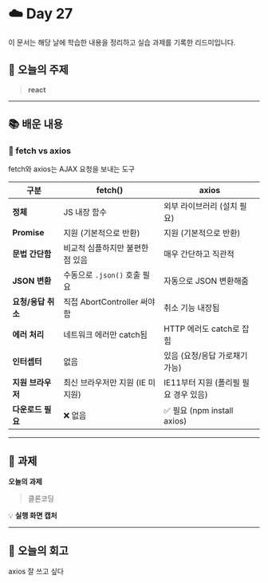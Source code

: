 # ☁️ Day 27
이 문서는 해당 날에 학습한 내용을 정리하고 실습 과제를 기록한 리드미입니다.

## 🔖 오늘의 주제
> **react**

---

## 📚 배운 내용
### 🚀 fetch vs axios
fetch와 axios는 AJAX 요청을 보내는 도구

| 구분           | fetch()                 | axios                    |
| ------------ | ----------------------- | ------------------------ |
| **정체**       | JS 내장 함수                | 외부 라이브러리 (설치 필요)         |
| **Promise**  | 지원 (기본적으로 반환)           | 지원 (기본적으로 반환)            |
| **문법 간단함**   | 비교적 심플하지만 불편한 점 있음      | 매우 간단하고 직관적              |
| **JSON 변환**  | 수동으로 `.json()` 호출 필요    | 자동으로 JSON 변환해줌           |
| **요청/응답 취소** | 직접 AbortController 써야 함 | 취소 기능 내장됨                |
| **에러 처리**    | 네트워크 에러만 catch됨         | HTTP 에러도 catch로 잡힘       |
| **인터셉터**     | 없음                      | 있음 (요청/응답 가로채기 가능)       |
| **지원 브라우저**  | 최신 브라우저만 지원 (IE 미지원)    | IE11부터 지원 (폴리필 필요 경우 있음) |
| **다운로드 필요**  | ❌ 없음                    | ✅ 필요 (npm install axios) |




---

## 📝 과제

**오늘의 과제**
> 클론코딩

💡 **실행 화면 캡처**



---

## 💭 오늘의 회고
axios 잘 쓰고 싶다

